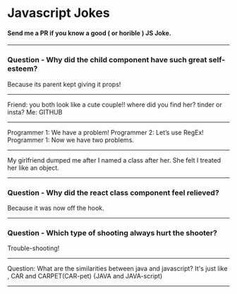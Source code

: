 # Javascript Jokes

#### Send me a PR if you know a good ( or horible ) JS Joke.

* * *

### Question - Why did the child component have such great self-esteem?

Because its parent kept giving it props!

* * *



Friend: you both look like a cute couple!! where did you find her? tinder or insta?
Me: GITHUB

* * *

Programmer 1: We have a problem!
Programmer 2: Let’s use RegEx!
Programmer 1: Now we have two problems.

* * *

My girlfriend dumped me after I named a class after her. She felt I treated her like an object.

* * *


### Question - Why did the react class component feel relieved?

Because it was now off the hook.


* * *

### Question - Which type of shooting always hurt the shooter?

Trouble-shooting!

* * *


Question: What are the similarities between java and javascript?
It's just like , CAR and CARPET(CAR-pet) {JAVA and JAVA-script)


* * *